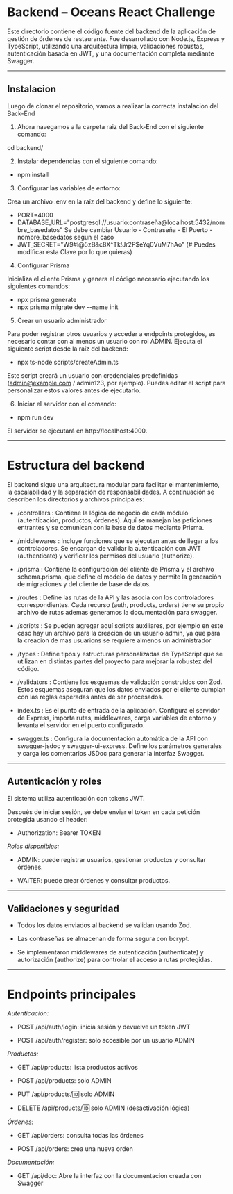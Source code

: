 # Backend – Oceans React Challenge

Este directorio contiene el código fuente del backend de la aplicación de gestión de órdenes de restaurante. Fue desarrollado con Node.js, Express y TypeScript, utilizando una arquitectura limpia, validaciones robustas, autenticación basada en JWT, y una documentación completa mediante Swagger.

---

## Instalacion

Luego de clonar el repositorio, vamos a realizar la correcta instalacion del Back-End

1. Ahora navegamos a la carpeta raiz del Back-End con el siguiente comando:

cd backend/

2. Instalar dependencias con el siguiente comando:

- npm install

3. Configurar las variables de entorno: 

Crea un archivo .env en la raíz del backend y define lo siguiente:

- PORT=4000
- DATABASE_URL="postgresql://usuario:contraseña@localhost:5432/nombre_basedatos" Se debe cambiar Usuario - Contraseña - El Puerto - nombre_basedatos segun el caso
- JWT_SECRET="W9#l@5zB&c8X^Tk!Jr2P$eYq0VuM7hAo" (# Puedes modificar esta Clave por lo que quieras)

4. Configurar Prisma

Inicializa el cliente Prisma y genera el código necesario ejecutando los siguientes comandos:

- npx prisma generate
- npx prisma migrate dev --name init

5. Crear un usuario administrador

Para poder registrar otros usuarios y acceder a endpoints protegidos, es necesario contar con al menos un usuario con rol ADMIN. Ejecuta el siguiente script desde la raíz del backend:

- npx ts-node scripts/createAdmin.ts

Este script creará un usuario con credenciales predefinidas (admin@example.com / admin123, por ejemplo). Puedes editar el script para personalizar estos valores antes de ejecutarlo.

6. Iniciar el servidor con el comando:

- npm run dev

El servidor se ejecutará en http://localhost:4000.

---

# Estructura del backend
El backend sigue una arquitectura modular para facilitar el mantenimiento, la escalabilidad y la separación de responsabilidades. A continuación se describen los directorios y archivos principales:

- /controllers : Contiene la lógica de negocio de cada módulo (autenticación, productos, órdenes). Aquí se manejan las peticiones entrantes y se comunican con la base de datos mediante Prisma.

- /middlewares : Incluye funciones que se ejecutan antes de llegar a los controladores. Se encargan de validar la autenticación con JWT (authenticate) y verificar los permisos del usuario (authorize).

- /prisma : Contiene la configuración del cliente de Prisma y el archivo schema.prisma, que define el modelo de datos y permite la generación de migraciones y del cliente de base de datos.

- /routes : Define las rutas de la API y las asocia con los controladores correspondientes. Cada recurso (auth, products, orders) tiene su propio archivo de rutas ademas generamos la documentación para swagger.

- /scripts : Se pueden agregar aquí scripts auxiliares, por ejemplo en este caso hay un archivo para la creacion de un usuario admin, ya que para la creacion de mas usuarions se requiere almenos un administrador

- /types : Define tipos y estructuras personalizadas de TypeScript que se utilizan en distintas partes del proyecto para mejorar la robustez del código.

- /validators : Contiene los esquemas de validación construidos con Zod. Estos esquemas aseguran que los datos enviados por el cliente cumplan con las reglas esperadas antes de ser procesados.

- index.ts : Es el punto de entrada de la aplicación. Configura el servidor de Express, importa rutas, middlewares, carga variables de entorno y levanta el servidor en el puerto configurado.

- swagger.ts : Configura la documentación automática de la API con swagger-jsdoc y swagger-ui-express. Define los parámetros generales y carga los comentarios JSDoc para generar la interfaz Swagger.

---

## Autenticación y roles
El sistema utiliza autenticación con tokens JWT.

Después de iniciar sesión, se debe enviar el token en cada petición protegida usando el header:

- Authorization: Bearer TOKEN

*Roles disponibles:*

- ADMIN: puede registrar usuarios, gestionar productos y consultar órdenes.

- WAITER: puede crear órdenes y consultar productos.

---

## Validaciones y seguridad
- Todos los datos enviados al backend se validan usando Zod.

- Las contraseñas se almacenan de forma segura con bcrypt.

- Se implementaron middlewares de autenticación (authenticate) y autorización (authorize) para controlar el acceso a rutas protegidas.

---

# Endpoints principales
*Autenticación:*

- POST /api/auth/login: inicia sesión y devuelve un token JWT

- POST /api/auth/register: solo accesible por un usuario ADMIN

*Productos:*

- GET /api/products: lista productos activos

- POST /api/products: solo ADMIN

- PUT /api/products/:id: solo ADMIN

- DELETE /api/products/:id: solo ADMIN (desactivación lógica)

*Órdenes:*

- GET /api/orders: consulta todas las órdenes

- POST /api/orders: crea una nueva orden

*Documentación:*

- GET /api/doc:  Abre la interfaz con la documentacion creada con Swagger
